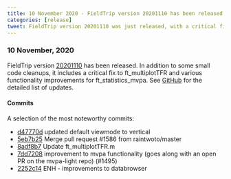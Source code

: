 ```yaml
---
title: 10 November 2020 - FieldTrip version 20201110 has been released
categories: [release]
tweet: FieldTrip version 20201110 was just released, with a critical fix of ft_multiplotTFR and functionality improvements for multivariate pattern analysis. See http://www.fieldtriptoolbox.org/#10-november-2020
---
```


### 10 November, 2020

FieldTrip version [20201110](http://github.com/fieldtrip/fieldtrip/releases/tag/20201110) has been released. In addition to some small code cleanups, it includes a critical fix to ft_multiplotTFR and various functionality improvements for ft_statistics_mvpa. 
See [GitHub](https://github.com/fieldtrip/fieldtrip/compare/20201103...20201110) for the detailed list of updates.

#### Commits

A selection of the most noteworthy commits:

- [d47770d](http://github.com/fieldtrip/fieldtrip/commit/d47770d) updated default viewmode to vertical
- [5eb7b25](http://github.com/fieldtrip/fieldtrip/commit/5eb7b25) Merge pull request #1586 from raintwoto/master
- [8adf8b7](http://github.com/fieldtrip/fieldtrip/commit/8adf8b7) Update ft_multiplotTFR.m
- [7dd7208](http://github.com/fieldtrip/fieldtrip/commit/7dd7208) improvement to mvpa functionality (goes along with an open PR on the mvpa-light repo) (#1495)
- [2252c14](http://github.com/fieldtrip/fieldtrip/commit/2252c14) ENH - improvements to databrowser
